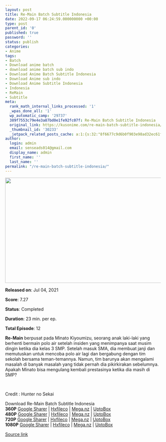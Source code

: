 ```yaml
---
layout: post
title: Re-Main Batch Subtitle Indonesia
date: 2022-09-17 06:24:59.000000000 +00:00
type: post
parent_id: '0'
published: true
password: ''
status: publish
categories:
- Anime
tags:
- Batch
- Download anime batch
- download anime batch sub indo
- Download Anime Batch Subtitle Indonesia
- Download Anime sub indo
- Download Anime Subtitle Indonesia
- Indonesia
- ReMain
- Subtitle
meta:
  rank_math_internal_links_processed: '1'
  _wpas_done_all: '1'
  wp_automatic_camp: '29737'
  389f7553c79e4e3a87bd0e1fe92fc07f: Re-Main Batch Subtitle Indonesia
  original_link: https://kusonime.com/re-main-batch-subtitle-indonesia/
  _thumbnail_id: '30233'
  _jetpack_related_posts_cache: a:1:{s:32:"8f6677c9d6b0f903e98ad32ec61f8deb";a:2:{s:7:"expires";i:1663439293;s:7:"payload";a:3:{i:0;a:1:{s:2:"id";i:30188;}i:1;a:1:{s:2:"id";i:29907;}i:2;a:1:{s:2:"id";i:29973;}}}}
author:
  login: admin
  email: senseads014@gmail.com
  display_name: admin
  first_name: ''
  last_name: ''
permalink: "/re-main-batch-subtitle-indonesia/"
---
```

<p><img width="551" height="340" src="{{ site.baseurl }}/assets/2022/09/Re-Main-551x340.jpg" class="attachment-thumb-large size-thumb-large wp-post-image" alt="" loading="lazy" title="Re-Main Batch Subtitle Indonesia" srcset="https://kusonime.com/wp-content/uploads/2021/08/Re-Main-551x340.jpg 551w, https://kusonime.com/wp-content/uploads/2021/08/Re-Main-300x185.jpg 300w, https://kusonime.com/wp-content/uploads/2021/08/Re-Main-768x474.jpg 768w, https://kusonime.com/wp-content/uploads/2021/08/Re-Main-520x321.jpg 520w, https://kusonime.com/wp-content/uploads/2021/08/Re-Main.jpg 1000w" sizes="(max-width: 551px) 100vw, 551px" />
<p><b>Released on</b>: Jul 04, 2021</p>
<p>
<p><b>Score</b>: 7.27</p>
<p>
<p><b>Status</b>: Completed</p>
<p>
<p><b>Duration</b>: 23 min. per ep.</p>
<p>
<p><b>Total Episode</b>: 12</p>
<p>
<p><strong>Re-Main</strong> berpusat pada Minato Kiyoumizu, seorang anak laki-laki yang berhenti bermain polo air setelah insiden yang menimpanya saat musim dingin ketika dia kelas 3 SMP. Setelah masuk SMA, dia membuat janji dan memutuskan untuk mencoba polo air lagi dan bergabung dengan tim sekolah bersama teman-temannya. Namun, tim barunya akan mengalami masalah di banyak masalah yang tidak pernah dia pikirkirakan sebelumnya. Apakah Minato bisa mengulang kembali prestasinya ketika dia masih di SMP?</p>
<p>
<p> </p>
<p>
<p>Credit : Hunter no Sekai</p>
<p>
<div class="smokeddl">
<div class="smokettl">Download Re-Main Batch Subtitle Indonesia</div>
<div class="smokeurl"><strong>360P</strong> <a href="https://acefile.co/f/56544758/kusonime-remain-360p-rar" target="_blank" rel="noopener noreferrer">Google Sharer</a> | <a href="https://hxfile.co/tfao88j8mhna" target="_blank" rel="noopener">Hxfileco</a> | <a href="https://mega.nz/file/H94FyISa#y5V1hYJ9e-8Y-DhKeBCiap8f0-5E6eUqVsa_07caVTE" target="_blank" rel="noopener">Mega.nz</a> | <a href="https://uptobox.com/we2xu35wuw99" target="_blank" rel="noopener">UptoBox</a></div>
<div class="smokeurl"><strong>480P</strong> <a href="https://acefile.co/f/56544760/kusonime-remain-480p-rar" target="_blank" rel="noopener noreferrer">Google Sharer</a> | <a href="https://hxfile.co/g31gnugfkouk" target="_blank" rel="noopener">Hxfileco</a> | <a href="https://mega.nz/file/ahh3waID#0fRNYBLKgdVV60jHLHAU_Mizmf9dMoNSb2BeBJyuI18" target="_blank" rel="noopener">Mega.nz</a> | <a href="https://uptobox.com/ag7mupaw1e5n" target="_blank" rel="noopener">UptoBox</a></div>
<div class="smokeurl"><strong>720P</strong> <a href="https://acefile.co/f/56544761/kusonime-remain-720p-rar" target="_blank" rel="noopener noreferrer">Google Sharer</a> | <a href="https://hxfile.co/c0h9b8vh31mn" target="_blank" rel="noopener">Hxfileco</a> | <a href="https://mega.nz/file/Dt4jXaLT#Rpcvev6p8QX0wNBNAgkPQQ4abKRwr-b7o31rStV94FQ" target="_blank" rel="noopener">Mega.nz</a> | <a href="https://uptobox.com/2rdkhdphgm7u" target="_blank" rel="noopener">UptoBox</a></div>
<div class="smokeurl"><strong>1080P</strong> <a href="https://acefile.co/f/56544766/kusonime-remain-1080p-rar" target="_blank" rel="noopener noreferrer">Google Sharer</a> | <a href="https://hxfile.co/fksc4jezk9zj" target="_blank" rel="noopener">Hxfileco</a> | <a href="https://mega.nz/file/C8p1ECBK#9cqRG8-q4dg8zdiERnofCxO82-mGpEwnCOnSoakX6bY" target="_blank" rel="noopener">Mega.nz</a> | <a href="https://uptobox.com/a1njicvsnf8t" target="_blank" rel="noopener">UptoBox</a></div>
</div>
<p><a href="https://kusonime.com/re-main-batch-subtitle-indonesia/">Source link </a></p>
